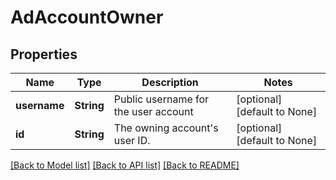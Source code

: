 # AdAccountOwner

## Properties
Name | Type | Description | Notes
------------ | ------------- | ------------- | -------------
**username** | **String** | Public username for the user account | [optional] [default to None]
**id** | **String** | The owning account's user ID. | [optional] [default to None]

[[Back to Model list]](../README.md#documentation-for-models) [[Back to API list]](../README.md#documentation-for-api-endpoints) [[Back to README]](../README.md)



